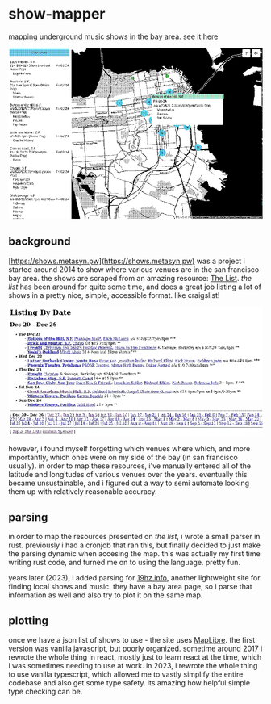 # show-mapper

<!--epistemic=dendroid-->

mapping underground music shows in the bay area. see it [here](https://shows.metasyn.pw)

<img src="resources/img/dithered_show-mapper.png" alt="screenshot of shows.metasyn.pw"><img>

## background

[https://shows.metasyn.pw](https://shows.metasyn.pw) was a project i
started around 2014 to show where various venues are in the san francisco bay
area. the shows are scraped from an amazing resource: [The List](http://www.foopee.com/punk/the-list/).
_the list_ has been around for quite some time, and does a great job listing a
lot of shows in a pretty nice, simple, accessible format. like craigslist!

<img src="resources/img/dithered_foopee.png" alt="screenshot of foopee.com"></img>

however, i found myself forgetting which venues where which, and more
importantly, which ones were on my side of the bay (in san francisco usually).
in order to map these resources, i've manually entered all of the latitude and
longitudes of various venues over the years. eventually this became unsustainable, and i figured out a way to semi automate looking them up with relatively reasonable accuracy.

## parsing

in order to map the resources presented on _the list_, i wrote a small parser
in rust. previously i had a cronjob that ran this, but finally decided to just
make the parsing dynamic when accesing the map. this was actually my first time writing rust code, and turned me on to using the language. pretty fun.

years later (2023), i added parsing for [19hz.info](https://19hz.info), another lightweight site for finding local shows and music. they have a bay area page, so i parse that information as well and also try to plot it on the same map.

## plotting

once we have a json list of shows to use - the site uses
[MapLibre](https://maplibre.org/). the first version was vanilla javascript, but poorly organized. sometime around 2017 i rewrote the whole thing in react, mostly just to learn react at the time, which i was sometimes needing to use at work. in 2023, i rewrote the whole thing to use vanilla typescript, which allowed me to vastly simplify the entire codebase and also get some type safety. its amazing how helpful simple type checking can be.
